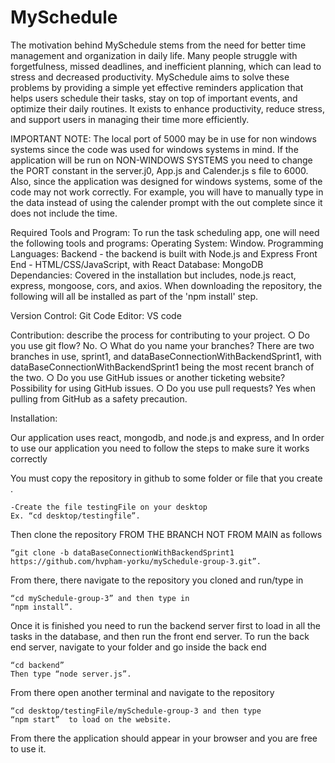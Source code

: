 # MySchedule

The motivation behind MySchedule stems from the need for better time management and organization in daily life. Many people struggle with forgetfulness, missed deadlines, and inefficient planning, which can lead to stress and decreased productivity. MySchedule aims to solve these problems by providing a simple yet effective reminders application that helps users schedule their tasks, stay on top of important events, and optimize their daily routines. It exists to enhance productivity, reduce stress, and support users in managing their time more efficiently.

IMPORTANT NOTE: The local port of 5000 may be in use for non windows systems since the code was used for windows systems in mind. If the application will be run on NON-WINDOWS SYSTEMS you need to change the PORT constant in the server.j0, App.js and Calender.js s file to 6000. Also, since the application was designed for windows systems, some of the code may not work correctly. For example, you will have to manually type in the data instead of using the calender prompt with the out complete since it does not include the time.

Required Tools and Program:
To run the task scheduling app, one will need the following tools and programs:
Operating System: 
Window.
Programming Languages:
Backend - the backend is built with Node.js and Express
Front End - HTML/CSS/JavaScript, with React
Database: MongoDB
Dependancies: Covered in the installation but includes, node.js react, express, mongoose, cors, and axios. When downloading the repository, the following will all be installed as part of the 'npm install' step.

Version Control: Git
Code Editor: VS code

Contribution: describe the process for contributing to your project. 
○ Do you use git flow? 
	No.
○ What do you name your branches? 
	There are two branches in use, sprint1, and dataBaseConnectionWithBackendSprint1, with dataBaseConnectionWithBackendSprint1 being the most recent branch of the two.
○ Do you use GitHub issues or another ticketing website? 
	Possibility for using GitHub issues.
○ Do you use pull requests? 
	Yes when pulling from GitHub as a safety precaution.

Installation: 

Our application uses react, mongodb, and node.js and express, and In order to use our application you need to follow the steps to make sure it works correctly

You must copy the repository in github to some folder or file that you create .

	-Create the file testingFile on your desktop
	Ex. “cd desktop/testingfile”.

Then clone the repository FROM THE BRANCH NOT FROM MAIN as follows 

	“git clone -b dataBaseConnectionWithBackendSprint1 https://github.com/hvpham-yorku/mySchedule-group-3.git”.

From there, there navigate to the repository you cloned and run/type in 

	“cd mySchedule-group-3” and then type in 
	“npm install”.

Once it is finished you need to run the backend server first to load in all the tasks in the database, and then run the front end server.
	To run the back end server, navigate to your folder and go inside the back end

	“cd backend”
	Then type “node server.js”.

From there open another terminal and navigate to the repository 

	“cd desktop/testingFile/mySchedule-group-3 and then type
	“npm start”  to load on the website.

From there the application should appear in your browser and you are free to use it.


